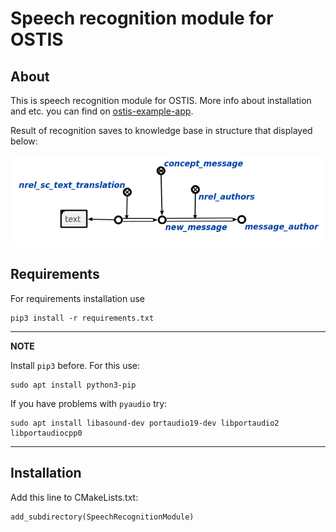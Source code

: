 Speech recognition module for OSTIS
============

About
------------
This is speech recognition module for OSTIS. More info about installation and etc. you can find on [ostis-example-app](https://github.com/ostis-apps/ostis-example-app).

Result of recognition saves to knowledge base in structure that displayed below:

![Output structure](./img/output_structure.png)

Requirements
------------

For requirements installation use

    pip3 install -r requirements.txt

---
**NOTE**

Install `pip3` before. For this use:

    sudo apt install python3-pip

If you have problems with `pyaudio` try:

    sudo apt install libasound-dev portaudio19-dev libportaudio2 libportaudiocpp0

---

Installation
------------

Add this line to CMakeLists.txt:

	add_subdirectory(SpeechRecognitionModule)
